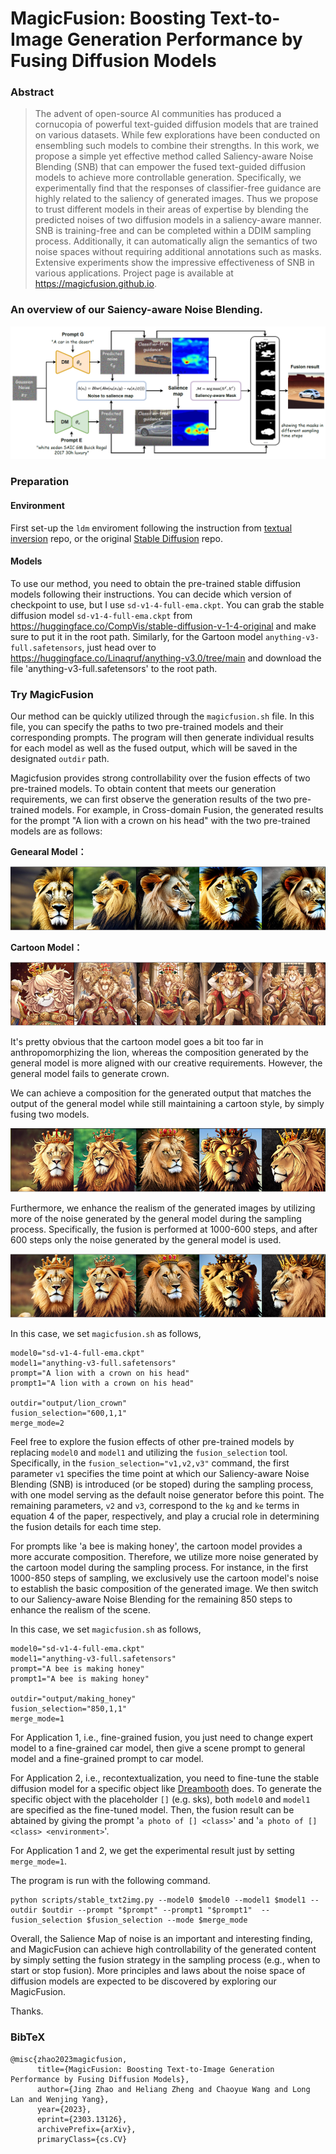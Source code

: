 # MagicFusion: Boosting Text-to-Image Generation Performance by Fusing Diffusion Models

### Abstract

> The advent of open-source AI communities has produced a cornucopia of powerful text-guided diffusion models that are trained on various datasets. While few explorations have been conducted on ensembling such models to combine their strengths. In this work, we propose a simple yet effective method called Saliency-aware Noise Blending (SNB) that can empower the fused text-guided diffusion models to achieve more controllable generation. Specifically, we experimentally find that the responses of classifier-free guidance are highly related to the saliency of generated images. Thus we propose to trust different models in their areas of expertise by blending the predicted noises of two diffusion models in a saliency-aware manner. SNB is training-free and can be completed within a DDIM sampling process. Additionally, it can automatically align the semantics of two noise spaces without requiring additional annotations such as masks. Extensive experiments show  the impressive effectiveness of SNB in various applications. Project page is available at https://magicfusion.github.io.

### An overview of our Saiency-aware Noise Blending.

![](figures/method.png)

### Preparation

#### Environment

First set-up the `ldm` enviroment following the instruction
from [textual inversion](https://github.com/rinongal/textual_inversion)  repo, or the
original [Stable Diffusion](https://github.com/CompVis/stable-diffusion) repo.

#### Models

To use our method, you need to obtain the pre-trained stable diffusion models following their instructions. You can
decide which version of checkpoint to use, but I use `sd-v1-4-full-ema.ckpt`. You can grab the stable diffusion
model `sd-v1-4-full-ema.ckpt` from https://huggingface.co/CompVis/stable-diffusion-v-1-4-original and make sure to put
it in the root path. Similarly, for the Gartoon model `anything-v3-full.safetensors`, just head over
to https://huggingface.co/Linaqruf/anything-v3.0/tree/main and download the file 'anything-v3-full.safetensors' to the
root path.

### Try MagicFusion

Our method can be quickly utilized through the `magicfusion.sh` file. In this file, you can specify the paths to two
pre-trained models and their corresponding prompts. The program will then generate individual results for each model as
well as the fused output, which will be saved in the designated `outdir` path.

Magicfusion provides strong controllability over the fusion effects of two pre-trained models. To obtain content that
meets our generation requirements, we can first observe the generation results of the two pre-trained models. For
example, in Cross-domain Fusion, the generated results for the prompt "A lion with a crown on his head" with the two
pre-trained models are as follows:

**Genearal Model：**

![](figures/github_lion_general.png)

**Cartoon Model：**

![](figures/github_lion_cartoon.png)

It's pretty obvious that the cartoon model goes a bit too far in anthropomorphizing the lion, whereas the composition
generated by the general model is more aligned with our creative requirements. However, the general model fails to
generate crown.

We can achieve a composition for the generated output that matches the output of the general model while still
maintaining a cartoon style, by simply fusing two models.

![](figures/github_lion_fusion_full.png)

Furthermore, we enhance the realism of the generated images by utilizing more of the noise generated by the general
model during the sampling process. Specifically, the fusion is performed at 1000-600 steps, and after 600 steps only the
noise generated by the general model is used.

![](figures/github_lion_fusion.png)

In this case, we set `magicfusion.sh` as follows,

```
model0="sd-v1-4-full-ema.ckpt"
model1="anything-v3-full.safetensors"  
prompt="A lion with a crown on his head" 
prompt1="A lion with a crown on his head" 

outdir="output/lion_crown"
fusion_selection="600,1,1"
merge_mode=2
```

Feel free to explore the fusion effects of other pre-trained models by replacing `model0` and `model1` and utilizing
the `fusion_selection` tool. Specifically, in the `fusion_selection="v1,v2,v3"` command, the first parameter `v1`
specifies the time point at which our Saliency-aware Noise Blending (SNB) is introduced (or be stoped) during the
sampling process, with one model serving as the default noise generator before this point. The remaining
parameters, `v2`
and `v3`, correspond to the `kg` and `ke` terms in equation 4 of the paper, respectively, and play a crucial role in
determining the fusion details for each time step.

For prompts like 'a bee is making honey', the cartoon model provides a more accurate composition. Therefore, we utilize
more noise generated by the cartoon model during the sampling process. For instance, in the first 1000-850 steps of
sampling, we exclusively use the cartoon model's noise to establish the basic composition of the generated image. We
then switch to our Saliency-aware Noise Blending for the remaining 850 steps to enhance the realism of the scene.

In this case, we set `magicfusion.sh` as follows,

```
model0="sd-v1-4-full-ema.ckpt"
model1="anything-v3-full.safetensors"  
prompt="A bee is making honey" 
prompt1="A bee is making honey" 

outdir="output/making_honey"
fusion_selection="850,1,1"
merge_mode=1
```


For Application 1, i.e., fine-grained fusion, you just need to change expert model to a fine-grained car model, then
give a scene prompt to general model and a fine-grained prompt to car model.

For Application 2, i.e., recontextualization, you need to fine-tune the stable diffusion model for a specific object
like [Dreambooth](https://github.com/XavierXiao/Dreambooth-Stable-Diffusion) does. To generate the specific object with
the placeholder `[]` (e.g. sks), both `model0` and `model1` are specified as the fine-tuned model. Then, the fusion
result can be abtained by giving the prompt '`a photo of [] <class>`' and '`a photo of [] <class> <environment>`'.

For Application 1 and 2, we get the experimental result just by setting `merge_mode=1`.

The program is run with the following command.

```
python scripts/stable_txt2img.py --model0 $model0 --model1 $model1 --outdir $outdir --prompt "$prompt" --prompt1 "$prompt1"  --fusion_selection $fusion_selection --mode $merge_mode
```

Overall, the Salience Map of noise is an important and interesting finding, and MagicFusion can achieve high
controllability of the generated content by simply setting the fusion strategy in the sampling process (e.g., when to
start or stop fusion). More principles and laws about the noise space of diffusion models are expected to be discovered
by exploring our MagicFusion.

Thanks.

### BibTeX

```
@misc{zhao2023magicfusion,
      title={MagicFusion: Boosting Text-to-Image Generation Performance by Fusing Diffusion Models}, 
      author={Jing Zhao and Heliang Zheng and Chaoyue Wang and Long Lan and Wenjing Yang},
      year={2023},
      eprint={2303.13126},
      archivePrefix={arXiv},
      primaryClass={cs.CV}
```

